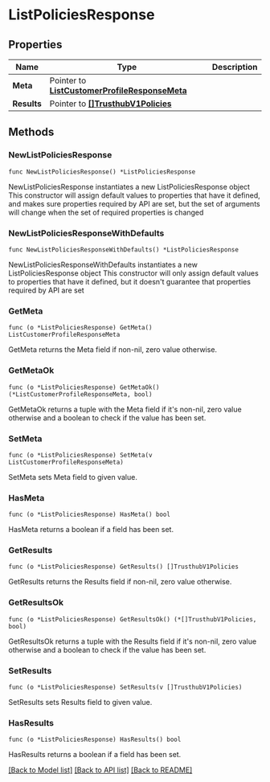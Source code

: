 # ListPoliciesResponse

## Properties

Name | Type | Description
------------ | ------------- | -------------
**Meta** | Pointer to [**ListCustomerProfileResponseMeta**](ListCustomerProfileResponse_meta.md) |  | [optional] 
**Results** | Pointer to [**[]TrusthubV1Policies**](TrusthubV1Policies.md) |  | [optional] 

## Methods

### NewListPoliciesResponse

`func NewListPoliciesResponse() *ListPoliciesResponse`

NewListPoliciesResponse instantiates a new ListPoliciesResponse object
This constructor will assign default values to properties that have it defined,
and makes sure properties required by API are set, but the set of arguments
will change when the set of required properties is changed

### NewListPoliciesResponseWithDefaults

`func NewListPoliciesResponseWithDefaults() *ListPoliciesResponse`

NewListPoliciesResponseWithDefaults instantiates a new ListPoliciesResponse object
This constructor will only assign default values to properties that have it defined,
but it doesn't guarantee that properties required by API are set

### GetMeta

`func (o *ListPoliciesResponse) GetMeta() ListCustomerProfileResponseMeta`

GetMeta returns the Meta field if non-nil, zero value otherwise.

### GetMetaOk

`func (o *ListPoliciesResponse) GetMetaOk() (*ListCustomerProfileResponseMeta, bool)`

GetMetaOk returns a tuple with the Meta field if it's non-nil, zero value otherwise
and a boolean to check if the value has been set.

### SetMeta

`func (o *ListPoliciesResponse) SetMeta(v ListCustomerProfileResponseMeta)`

SetMeta sets Meta field to given value.

### HasMeta

`func (o *ListPoliciesResponse) HasMeta() bool`

HasMeta returns a boolean if a field has been set.

### GetResults

`func (o *ListPoliciesResponse) GetResults() []TrusthubV1Policies`

GetResults returns the Results field if non-nil, zero value otherwise.

### GetResultsOk

`func (o *ListPoliciesResponse) GetResultsOk() (*[]TrusthubV1Policies, bool)`

GetResultsOk returns a tuple with the Results field if it's non-nil, zero value otherwise
and a boolean to check if the value has been set.

### SetResults

`func (o *ListPoliciesResponse) SetResults(v []TrusthubV1Policies)`

SetResults sets Results field to given value.

### HasResults

`func (o *ListPoliciesResponse) HasResults() bool`

HasResults returns a boolean if a field has been set.


[[Back to Model list]](../README.md#documentation-for-models) [[Back to API list]](../README.md#documentation-for-api-endpoints) [[Back to README]](../README.md)



